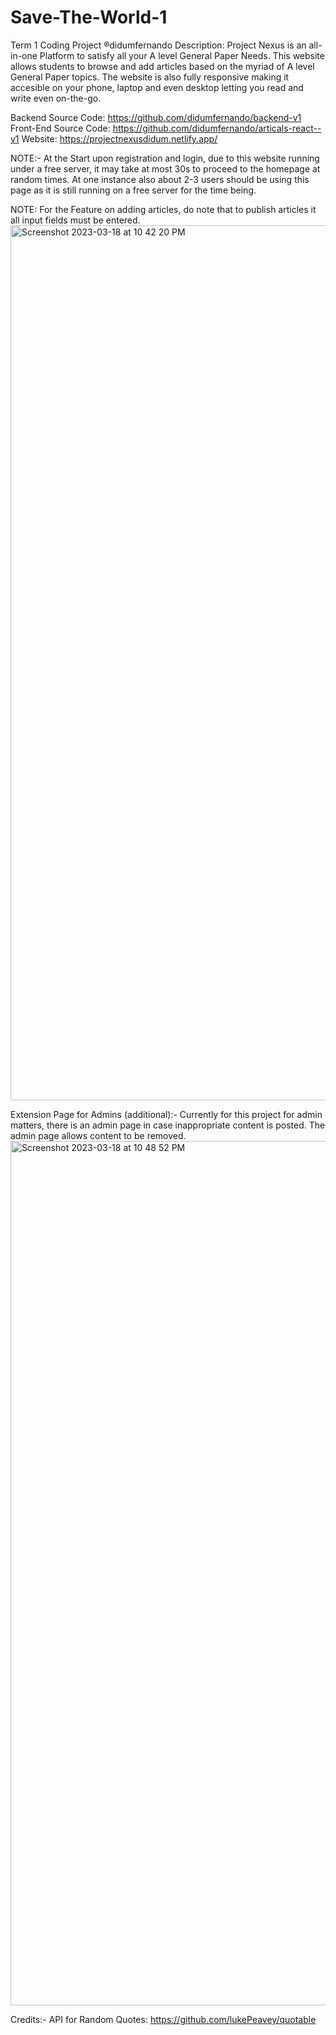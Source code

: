 # Save-The-World-1
Term 1 Coding Project ®didumfernando
Description: Project Nexus is an all-in-one Platform to satisfy all your A level General Paper Needs. This website allows students to browse and add articles based on the myriad of A level General Paper topics. The website is also fully responsive making it accesible on your phone, laptop and even desktop letting you read and write even on-the-go.

Backend Source Code: https://github.com/didumfernando/backend-v1 
Front-End Source Code: https://github.com/didumfernando/articals-react--v1
Website: https://projectnexusdidum.netlify.app/ 

NOTE:- At the Start upon registration and login, due to this website running under a free server, it may take at most 30s to proceed to the homepage at random times. At one instance also about 2-3 users should be using this page as it is still running on a free server for the time being.

NOTE: For the Feature on adding articles, do note that to publish articles it all input fields must be entered.
<img width="1400" alt="Screenshot 2023-03-18 at 10 42 20 PM" src="https://user-images.githubusercontent.com/118650079/226113062-7dbba735-ee64-4840-bd86-6e7d850bd812.png">


Extension Page for Admins (additional):-
Currently for this project for admin matters, there is an admin page in case inappropriate content is posted. The admin page allows content to be removed.
<img width="1383" alt="Screenshot 2023-03-18 at 10 48 52 PM" src="https://user-images.githubusercontent.com/118650079/226113260-275b4e54-a792-4db3-a0c3-e655fdfda07c.png">

Credits:-
API for Random Quotes: https://github.com/lukePeavey/quotable
